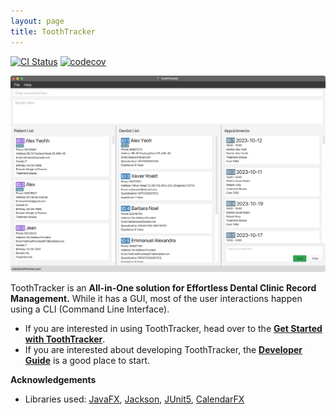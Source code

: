 ```yaml
---
layout: page
title: ToothTracker
---
```


[![CI Status](https://github.com/AY2324S1-CS2103T-W10-3/tp/workflows/Java%20CI/badge.svg)](https://github.com/AY2324S1-CS2103T-W10-3/tp/actions)
[![codecov](https://codecov.io/gh/AY2324S1-CS2103T-W10-3/tp/graph/badge.svg?token=NYCWQITURP)](https://codecov.io/gh/AY2324S1-CS2103T-W10-3/tp)

![Ui](images/Ui.png)

ToothTracker is an **All-in-One solution for Effortless Dental Clinic Record Management.**
While it has a GUI, most of the user interactions happen using a CLI (Command Line Interface).

* If you are interested in using ToothTracker, head over to the [**Get Started with ToothTracker**](UserGuide.html#get-started-with-toothtracker).
* If you are interested about developing ToothTracker, the [**Developer Guide**](DeveloperGuide.html) is a good place to start.


**Acknowledgements**

* Libraries used: [JavaFX](https://openjfx.io/), [Jackson](https://github.com/FasterXML/jackson), [JUnit5](https://github.com/junit-team/junit5), [CalendarFX](https://github.com/dlsc-software-consulting-gmbh/CalendarFX)
